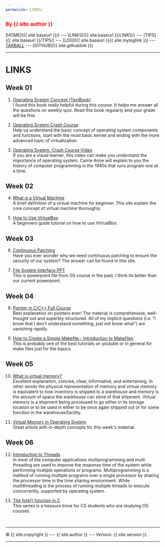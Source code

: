 ```yaml
---
permalink: LINKS/
---
```

<span style="color:red; font-weight:bold; font-size:larger;">By {{ site.author }}</span>
<br><br>
[HOME]({{ site.baseurl }}/) ---
[LINKS]({{ site.baseurl }}/LINKS/) ---
[TIPS]({{ site.baseurl }}/TIPS/) ---
[LOG]({{ site.baseurl }}{{ site.myloglink }}) ---
[TARBALL](SandBox/cbkadal.tar.xz) ---
[GITHUB]({{ site.githublink }})
<br>
<hr>

# LINKS

## Week 01

1. [Operating System Concept (TextBook)](https://os.ecci.ucr.ac.cr/slides/Abraham-Silberschatz-Operating-System-Concepts-10th-2018.pdf)<br>
I found this book really helpful during this course. It helps me answer all the questions on weekly quiz. Read this book regularly and your grade will be fine.

2. [Operating System Crash Course](https://www.educative.io/blog/operating-systems-crashcourse)<br>
Help us understand the basic concept of operating system components and functions, start with the most basic kernel and ending with the more advanced topic of virtualization.

3. [Operating System: Crash Course Video](https://www.youtube.com/watch?v=26QPDBe-NB8)<br>
If you are a visual learner, this video can make you understand the importance of operating system. Carrie Anne will explain to you the history of computer programming in the 1940s that runs program one at a time. 

## Week 02

4. [What is a Virtual Machine](https://www.vmware.com/topics/glossary/content/virtual-machine.html)<br>
A brief definition of a virtual machine for beginner. This site explain the core concept of virtual machine thoroughly.

5. [How to Use VirtualBox](https://www.youtube.com/watch?v=sB_5fqiysi4)<br>
A beginners guide tutorial on how to use VirtualBox.

## Week 03

6. [Continuous Patching](https://www.automox.com/blog/continuous-patching-good-cyber-hygiene)<br>
Have you ever wonder why we need continuous patching to ensure the security of our system? The answer can be found in this site.

7. [File System Interface PPT](https://staff.ui.ac.id/system/files/users/moningka/material/file-10b.pdf)<br>
This is powerpoint file from OS course in the past. I think its better than our current powerpoint.

## Week 04

8. [Pointer in C/C++ Full Course](https://www.youtube.com/watch?v=zuegQmMdy8M)<br>
Best explanation on pointers ever! The material is comprehensive, well-thought out and superbly structured. All of my implicit questions (i.e. "I know that  I don't understand something, just not know what") are vanishing rapidly

9. [How to Create a Simple Makefile - Introduction to Makefiles](https://www.youtube.com/watch?v=_r7i5X0rXJk)<br>
This is probably one of the best tutorials on youtube or in general for make files just for the basics.

## Week 05

10. [What is virtual memory?](https://www.youtube.com/watch?v=2quKyPnUShQ)<br>
Excellent explanation, concise, clear, informative, and entertaining. In other words the physical representation of memory and virtual memory is equivalent to how inventory is shipped to a warehouse and memory is the amount of space the warehouse can store of that shipment. Virtual memory is a shipment being processed to go either in its storage location or to be used in either to be once again shipped out or for some function in the warehouse/facility.

11. [Virtual Memory in Operating System](https://www.geeksforgeeks.org/virtual-memory-in-operating-system/)<br>
Great article with in-depth concepts for this week's material.

## Week 06

12. [Introduction to Threads](https://www.youtube.com/watch?v=LOfGJcVnvAk)<br>
In most of the computer applications multiprogramming and multi threading are used to improve the response time of the system while performing multiple operations or programs. Multiprogramming is a method of running multiple programs over a single processor by sharing the processor time in the time sharing environment. While multithreading is the process of running multiple threads to execute concurrently, supported by operating system.

13. [The fork() function in C](https://www.youtube.com/watch?v=cex9XrZCU14https://www.youtube.com/watch?v=cex9XrZCU14)<br>
This series is a treasure trove for CS students who are studying OS courses.

<br>
<hr>
&copy; {{ site.copyright }} --- {{ site.author }} --- Version: {{ site.version }}.
<hr>
<br>

